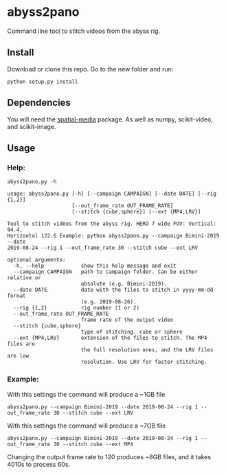 # abyss2pano
Command line tool to stitch videos from the abyss rig.

## Install
Download or clone this repo. Go to the new folder and run:

```
python setup.py install
```

## Dependencies
You will need the [spatial-media](https://github.com/google/spatial-media) package.
As well as numpy, scikit-video, and scikit-image.

## Usage

### Help:

```
abyss2pano.py -h

usage: abyss2pano.py [-h] [--campaign CAMPAIGN] [--date DATE] [--rig {1,2}]
                     [--out_frame_rate OUT_FRAME_RATE]
                     [--stitch {cube,sphere}] [--ext {MP4,LRV}]

Tool to stitch videos from the abyss rig. HERO 7 wide FOV: Vertical: 94.4,
Horizontal 122.6 Example: python abyss2pano.py --campaign Bimini-2019 --date
2019-08-24 --rig 1 --out_frame_rate 30 --stitch cube --ext LRV

optional arguments:
  -h, --help            show this help message and exit
  --campaign CAMPAIGN   path to campaign folder. Can be either relative or
                        absolute (e.g. Bimini-2019).
  --date DATE           date with the files to stitch in yyyy-mm-dd format
                        (e.g. 2019-08-26).
  --rig {1,2}           rig number (1 or 2)
  --out_frame_rate OUT_FRAME_RATE
                        frame rate of the output video
  --stitch {cube,sphere}
                        type of stitching. cube or sphere
  --ext {MP4,LRV}       extension of the files to stitch. The MP4 files are
                        the full resolution ones, and the LRV files are low
                        resolution. Use LRV for faster stitching.

```

### Example:

With this settings the command will produce a ~1GB file
```
abyss2pano.py --campaign Bimini-2019 --date 2019-08-24 --rig 1 --out_frame_rate 30 --stitch cube --ext LRV
```

With this settings the command will produce a ~7GB file
```
abyss2pano.py --campaign Bimini-2019 --date 2019-08-24 --rig 1 --out_frame_rate 30 --stitch cube --ext MP4
```
Changing the output frame rate to 120 produces ~8GB files, and it takes 4010s to process 60s.
